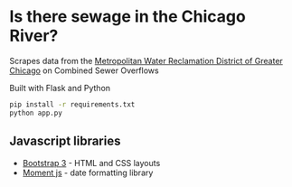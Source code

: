 # Is there sewage in the Chicago River?

Scrapes data from the [Metropolitan Water Reclamation District of Greater Chicago](http://www.mwrd.org/irj/portal/anonymous?NavigationTarget=navurl://54454aed0504d716cb64a988dcec8478) on Combined Sewer Overflows

Built with Flask and Python

```bash
pip install -r requirements.txt
python app.py
```

## Javascript libraries

* [Bootstrap 3](http://getbootstrap.com) - HTML and CSS layouts
* [Moment js](http://momentjs.com/) - date formatting library
